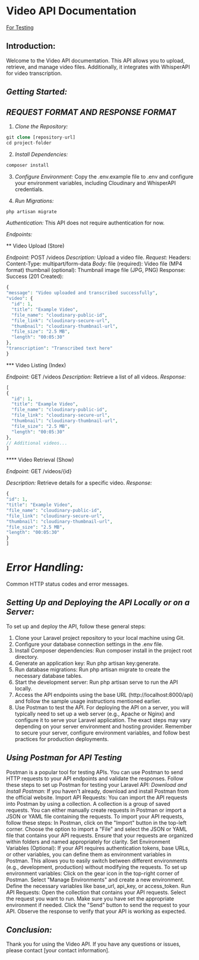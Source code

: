 # Video API Documentation


[For Testing](tests/feature/personapitest.php)



## Introduction:
Welcome to the Video API documentation. This API allows you to upload, retrieve, and manage video files. Additionally, it integrates with WhisperAPI for video transcription.


## _Getting Started:_

##                     _REQUEST FORMAT AND RESPONSE FORMAT_
1.	_Clone the Repository:_ 


```php
git clone [repository-url]
cd project-folder
```


2.	_Install Dependencies:_

 
 ```php
composer install
```

3.	_Configure Environment:_ 
Copy the .env.example file to .env and configure your environment variables, including Cloudinary and WhisperAPI credentials.


4.	_Run Migrations:_ 

 
 ```php
 php artisan migrate
```

_Authentication:_
This API does not require authentication for now.
 
_Endpoints:_

** Video Upload (Store)

_Endpoint:_ POST /videos
_Description:_ Upload a video file.
_Request:_
Headers:
Content-Type: multipart/form-data
_Body:_
file (required): Video file (MP4 format)
thumbnail (optional): Thumbnail image file (JPG, PNG)
Response:
Success (201 Created):


  ```php
{
  "message": "Video uploaded and transcribed successfully",
  "video": {
    "id": 1,
    "title": "Example Video",
    "file_name": "cloudinary-public-id",
    "file_link": "cloudinary-secure-url",
    "thumbnail": "cloudinary-thumbnail-url",
    "file_size": "2.5 MB",
    "length": "00:05:30"
  },
  "transcription": "Transcribed text here"
}
```




*** Video Listing (Index)

_Endpoint:_ GET /videos
_Description:_ Retrieve a list of all videos.
_Response:_



  ```php
[
  {
    "id": 1,
    "title": "Example Video",
    "file_name": "cloudinary-public-id",
    "file_link": "cloudinary-secure-url",
    "thumbnail": "cloudinary-thumbnail-url",
    "file_size": "2.5 MB",
    "length": "00:05:30"
  },
  // Additional videos...
]
```



**** Video Retrieval (Show)

_Endpoint:_ GET /videos/{id}

_Description:_ Retrieve details for a specific video.
_Response:_



  ```php
{
  "id": 1,
  "title": "Example Video",
  "file_name": "cloudinary-public-id",
  "file_link": "cloudinary-secure-url",
  "thumbnail": "cloudinary-thumbnail-url",
  "file_size": "2.5 MB",
  "length": "00:05:30"
}
]
```




# _Error Handling:_

Common HTTP status codes and error messages.

## _Setting Up and Deploying the API Locally or on a Server:_
To set up and deploy the API, follow these general steps:
1.	Clone your Laravel project repository to your local machine using Git.
2.	Configure your database connection settings in the .env file.
3.	Install Composer dependencies: Run composer install in the project root directory.
4.	Generate an application key: Run php artisan key:generate.
5.	Run database migrations: Run php artisan migrate to create the necessary database tables.
6.	Start the development server: Run php artisan serve to run the API locally.
7.	Access the API endpoints using the base URL (http://localhost:8000/api) and follow the sample usage instructions mentioned earlier.
8.	Use Postman to test the API.
For deploying the API on a server, you will typically need to set up a web server (e.g., Apache or Nginx) and configure it to serve your Laravel application. The exact steps may vary depending on your server environment and hosting provider.
Remember to secure your server, configure environment variables, and follow best practices for production deployments.


## _Using Postman for API Testing_
Postman is a popular tool for testing APIs. You can use Postman to send HTTP requests to your API endpoints and validate the responses. Follow these steps to set up Postman for testing your Laravel API:
_Download and Install Postman:_
If you haven't already, download and install Postman from the official website.
Import API Requests:
You can import the API requests into Postman by using a collection. A collection is a group of saved requests. You can either manually create requests in Postman or import a JSON or YAML file containing the requests. To import your API requests, follow these steps:
In Postman, click on the "Import" button in the top-left corner.
Choose the option to import a "File" and select the JSON or YAML file that contains your API requests. Ensure that your requests are organized within folders and named appropriately for clarity.
Set Environment Variables (Optional):
If your API requires authentication tokens, base URLs, or other variables, you can define them as environment variables in Postman. This allows you to easily switch between different environments (e.g., development, production) without modifying the requests. To set up environment variables:
Click on the gear icon in the top-right corner of Postman.
Select "Manage Environments" and create a new environment. Define the necessary variables like base_url, api_key, or access_token.
Run API Requests:
Open the collection that contains your API requests.
Select the request you want to run.
Make sure you have set the appropriate environment if needed.
Click the "Send" button to send the request to your API.
Observe the response to verify that your API is working as expected.


## _Conclusion:_
Thank you for using the Video API. If you have any questions or issues, please contact [your contact information].
